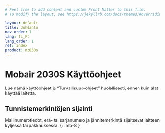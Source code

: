 ```yaml
---
# Feel free to add content and custom Front Matter to this file.
# To modify the layout, see https://jekyllrb.com/docs/themes/#overriding-theme-defaults

layout: default
title: Johdanto
nav_order: 1
lang: fi_FI
lang_order: 1
ref: index
product: m2030s
---
```


# Mobair 2030S Käyttöohjeet

Lue nämä käyttöohjeet ja “Turvallisuus-ohjeet” huolellisesti, ennen kuin alat käyttää laitetta.

## Tunnistemerkintöjen sijainti
Mallinumerotiedot, erä- tai sarjanumero ja jännitemerkintä sijaitsevat laitteen kyljessä tai pakkauksessa.
{: .mb-8 }
